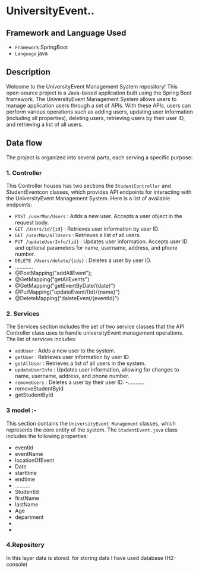 # UniversityEvent..

## Framework and Language Used

- `Framework` SpringBoot
- `Language` java

## Description
Welcome to the UniversityEvent Management System repository! This open-source project is a Java-based application built using the Spring Boot framework. The UniversityEvent Management System allows users to manage application users through a set of APIs. With these APIs, users can perform various operations such as adding users, updating user information (including all properties), deleting users, retrieving users by their user ID, and retrieving a list of all users.

## Data flow

The project is organized into several parts, each serving a specific purpose:

### 1. Controller

This Controller houses has two sections the `StudentController` and StudentEventcon  classes, which provides API endpoints for interacting with the UniversityEvent Management System. Here is a list of available endpoints:

- `POST /userMan/Users` : Adds a new user. Accepts a user object in the request body.
- `GET /Users/id/{id}` : Retrieves user information by user ID.
- `GET /userMan/allUsers` : Retrieves a list of all users.
- `PUT /updateUserInfo/{id}` : Updates user information. Accepts user ID and optional parameters for name, username, address, and phone number.
- `DELETE /Users/delete/{ids}` : Deletes a user by user ID.
-  ............
- @PostMapping("addAllEvent");
-   @GetMapping("getAllEvents")
-  @GetMapping("getEventByDate/{date}")
-  @PutMapping("updateEvent/{Id}/{name}")
-  @DeleteMapping("daleteEvent/{eventId}")
### 2. Services

The Services section includes the  set of two service classes that the API Controller class uses to handle universityEvent management operations. The list of services includes:

- `addUser` : Adds a new user to the system.
- `getUser` : Retrieves user information by user ID.
- `getAllUser` : Retrieves a list of all users in the system.
- `updateUserInfo` : Updates user information, allowing for changes to name, username, address, and phone number.
- `removeUsers` : Deletes a user by their user ID.
-...........
- removeStudentById
- getStudentById
### 3 model :-

This section contains the `UniversityEvent Management` classes, which represents the core entity of the system. The `StudentEvent.java` class includes the following properties:

- eventId
- eventName
- locationOfEvent
- Date
- starttime
- endtime
- ..........
- StudentId
- firstName
- lastName
- Age
- department
- 
-

### 4.Repository

In this layer data is stored. for storing data I have used database (H2-console)

